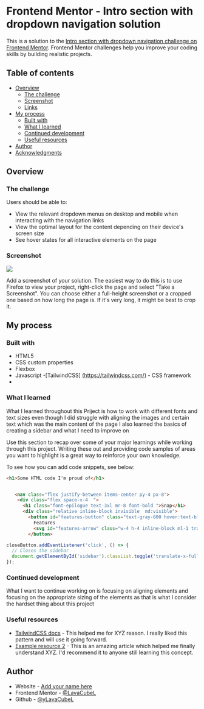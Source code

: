 # Frontend Mentor - Intro section with dropdown navigation solution

This is a solution to the [Intro section with dropdown navigation challenge on Frontend Mentor](https://www.frontendmentor.io/challenges/intro-section-with-dropdown-navigation-ryaPetHE5). Frontend Mentor challenges help you improve your coding skills by building realistic projects. 

## Table of contents

- [Overview](#overview)
  - [The challenge](#the-challenge)
  - [Screenshot](#screenshot)
  - [Links](#links)
- [My process](#my-process)
  - [Built with](#built-with)
  - [What I learned](#what-i-learned)
  - [Continued development](#continued-development)
  - [Useful resources](#useful-resources)
- [Author](#author)
- [Acknowledgments](#acknowledgments)


## Overview

### The challenge

Users should be able to:

- View the relevant dropdown menus on desktop and mobile when interacting with the navigation links
- View the optimal layout for the content depending on their device's screen size
- See hover states for all interactive elements on the page

### Screenshot

![](C:\Users\Danny\Downloads\intro-section-with-dropdown-navigation-main\intro-section-with-dropdown-navigation-main\images\Intro-section-Capture.jpeg)

Add a screenshot of your solution. The easiest way to do this is to use Firefox to view your project, right-click the page and select "Take a Screenshot". You can choose either a full-height screenshot or a cropped one based on how long the page is. If it's very long, it might be best to crop it.






## My process

### Built with

-  HTML5 
- CSS custom properties
- Flexbox
- Javascript
-[TailwindCSS] (https://tailwindcss.com/) - CSS framework
- 




### What I learned

What I learned throughout this Priject is how to work with different fonts and text sizes even though I did struggle with aligning the  images and certain text  which was the main content of the page I also learned the basics of creating a sidebar and what I need to improve on


Use this section to recap over some of your major learnings while working through this project. Writing these out and providing code samples of areas you want to highlight is a great way to reinforce your own knowledge.

To see how you can add code snippets, see below:

```html
<h1>Some HTML code I'm proud of</h1>
```

```html

   <nav class="flex justify-between items-center py-4 px-8">
    <div class="flex space-x-4  ">
      <h1 class="font-epilogue text-3xl mr-8 font-bold ">Snap</h1>
      <div class="relative inline-block invisible  md:visible">
        <button id="features-button" class="text-gray-600 hover:text-black px-2 mt-2 focus:outline-none">
          Features
          <svg id="features-arrow" class="w-4 h-4 inline-block ml-1 transform transition-transform duration-300" fill="none" stroke="currentColor" viewBox="0 0 24 24" xmlns="http://www.w3.org/2000/svg"><path stroke-linecap="round" stroke-linejoin="round" stroke-width="2" d="M19 9l-7 7-7-7"></path></svg>
        </button>

```

```js
closeButton.addEventListener('click', () => {
  // Closes the sidebar
  document.getElementById('sidebar').classList.toggle('translate-x-full');
});
```



### Continued development
What I want to continue working on is focusing on aligning elements and focusing on the appropriate sizing of the elements as that is what I consider the hardset thing about this project




### Useful resources

- [TailwindCSS docs](https://tailwindcss.com/docs/installation) - This helped me for XYZ reason. I really liked this pattern and will use it going forward.
- [Example resource 2](https://cssreference.io/) - This is an amazing article which helped me finally understand XYZ. I'd recommend it to anyone still learning this concept.



## Author

- Website - [Add your name here](https://www.your-site.com)
- Frontend Mentor - [@LavaCubeL](https://www.frontendmentor.io/profile/LavaCubeL)
- Github - [@yLavaCubeL](https://github.com/LavaCubeL)

